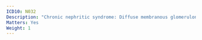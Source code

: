 ```yaml
---
ICD10: N032
Description: "Chronic nephritic syndrome: Diffuse membranous glomerulonephritis"
Matters: Yes
Weight: 1
---
```

